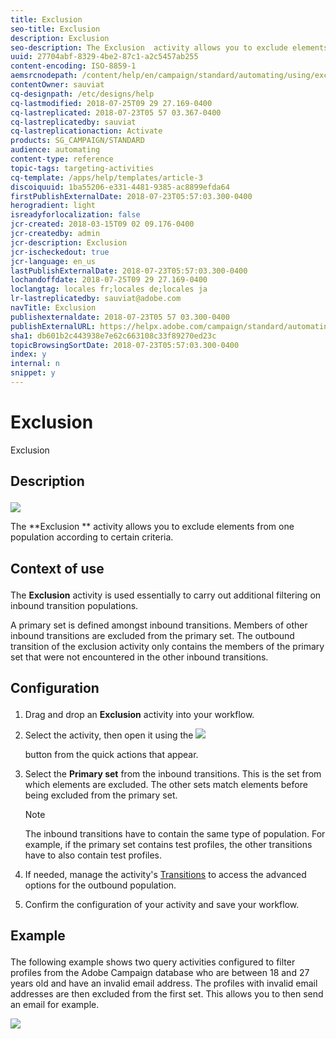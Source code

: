 ```yaml
---
title: Exclusion
seo-title: Exclusion
description: Exclusion
seo-description: The Exclusion  activity allows you to exclude elements from one population according to certain criteria.
uuid: 27704abf-8329-4be2-87c1-a2c5457ab255
content-encoding: ISO-8859-1
aemsrcnodepath: /content/help/en/campaign/standard/automating/using/exclusion
contentOwner: sauviat
cq-designpath: /etc/designs/help
cq-lastmodified: 2018-07-25T09 29 27.169-0400
cq-lastreplicated: 2018-07-23T05 57 03.367-0400
cq-lastreplicatedby: sauviat
cq-lastreplicationaction: Activate
products: SG_CAMPAIGN/STANDARD
audience: automating
content-type: reference
topic-tags: targeting-activities
cq-template: /apps/help/templates/article-3
discoiquuid: 1ba55206-e331-4481-9385-ac8899efda64
firstPublishExternalDate: 2018-07-23T05:57:03.300-0400
herogradient: light
isreadyforlocalization: false
jcr-created: 2018-03-15T09 02 09.176-0400
jcr-createdby: admin
jcr-description: Exclusion
jcr-ischeckedout: true
jcr-language: en_us
lastPublishExternalDate: 2018-07-23T05:57:03.300-0400
lochandoffdate: 2018-07-25T09 29 27.169-0400
loclangtag: locales fr;locales de;locales ja
lr-lastreplicatedby: sauviat@adobe.com
navTitle: Exclusion
publishexternaldate: 2018-07-23T05 57 03.300-0400
publishExternalURL: https://helpx.adobe.com/campaign/standard/automating/using/exclusion.html
sha1: db601b2c443938e7e62c663108c33f89270ed23c
topicBrowsingSortDate: 2018-07-23T05:57:03.300-0400
index: y
internal: n
snippet: y
---
```


# Exclusion

Exclusion

## <p>Description</p>

![](assets/exclusion.png)

The **Exclusion ** activity allows you to exclude elements from one population according to certain criteria.

## <p>Context of use</p>

The **Exclusion** activity is used essentially to carry out additional filtering on inbound transition populations.

A primary set is defined amongst inbound transitions. Members of other inbound transitions are excluded from the primary set. The outbound transition of the exclusion activity only contains the members of the primary set that were not encountered in the other inbound transitions.

## <p>Configuration</p>

1. Drag and drop an **Exclusion** activity into your workflow.
1. Select the activity, then open it using the  ![](assets/edit_darkgrey-24px.png)

   button from the quick actions that appear.
1. Select the **Primary set** from the inbound transitions. This is the set from which elements are excluded. The other sets match elements before being excluded from the primary set.

   >[!NOTE]
   >
   >The inbound transitions have to contain the same type of population. For example, if the primary set contains test profiles, the other transitions have to also contain test profiles.

1. If needed, manage the activity's [Transitions](../../automating/using/executing-a-workflow.md#managing-an-activity-s-outbound-transitions) to access the advanced options for the outbound population.
1. Confirm the configuration of your activity and save your workflow.

## <p>Example</p>

The following example shows two query activities configured to filter profiles from the Adobe Campaign database who are between 18 and 27 years old and have an invalid email address. The profiles with invalid email addresses are then excluded from the first set. This allows you to then send an email for example.

![](assets/wkf_exclusion_example.png)

